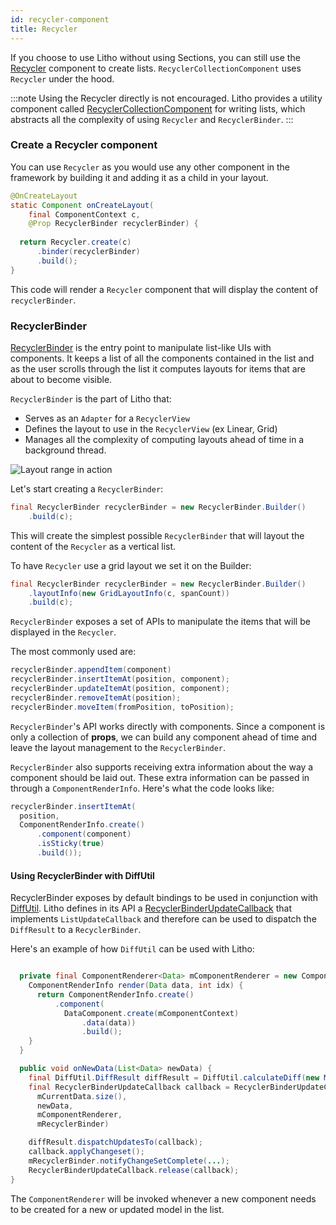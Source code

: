 ```yaml
---
id: recycler-component
title: Recycler
---
```


If you choose to use Litho without using Sections, you can still use the
[Recycler](pathname:///javadoc/com/facebook/litho/widget/Recycler.html) component to create lists.  `RecyclerCollectionComponent` uses `Recycler` under the hood.

:::note
Using the Recycler directly is not encouraged. Litho provides a utility component called [RecyclerCollectionComponent](recycler-collection-component) for writing lists, which abstracts all the complexity of using `Recycler` and `RecyclerBinder`.
:::

### Create a Recycler component

You can use `Recycler` as you would use any other component in the framework by building it and adding it as a child in your layout.

``` java
@OnCreateLayout
static Component onCreateLayout(
    final ComponentContext c,
    @Prop RecyclerBinder recyclerBinder) {
    
  return Recycler.create(c)
      .binder(recyclerBinder)
      .build();
}
```
This code will render a `Recycler` component that will display the content of `recyclerBinder`.

### RecyclerBinder
[RecyclerBinder](pathname:///javadoc/com/facebook/litho/widget/RecyclerBinder.html) is the entry point to manipulate list-like UIs with components.
It keeps a list of all the components contained in the list and as the user scrolls through the list it computes layouts for items that are about to become visible.

`RecyclerBinder` is the part of Litho that:

 - Serves as an `Adapter` for a `RecyclerView`
 - Defines the layout to use in the `RecyclerView` (ex Linear, Grid)
 - Manages all the complexity of computing layouts ahead of time in a background thread.

![Layout range in action](/images/range_small.gif "Layout range in action")

Let's start creating a `RecyclerBinder`:

``` java
final RecyclerBinder recyclerBinder = new RecyclerBinder.Builder()
    .build(c);
```
This will create the simplest possible `RecyclerBinder` that will layout the content of the `Recycler` as a vertical list.

To have `Recycler` use a grid layout we set it on the Builder:

``` java
final RecyclerBinder recyclerBinder = new RecyclerBinder.Builder()
    .layoutInfo(new GridLayoutInfo(c, spanCount))
    .build(c);
```

`RecyclerBinder` exposes a set of APIs to manipulate the items that will be displayed in the `Recycler`.

The most commonly used are:

``` java
recyclerBinder.appendItem(component)
recyclerBinder.insertItemAt(position, component);
recyclerBinder.updateItemAt(position, component);
recyclerBinder.removeItemAt(position);
recyclerBinder.moveItem(fromPosition, toPosition);
```

`RecyclerBinder`'s API works directly with components. Since a component is only a collection of **props**, we can build any component ahead of time and leave the layout management to the `RecyclerBinder`.

`RecyclerBinder` also supports receiving extra information about the way a component should be laid out. These extra information can be passed in through a `ComponentRenderInfo`. Here's what the code looks like:

``` java
recyclerBinder.insertItemAt(
  position,
  ComponentRenderInfo.create()
      .component(component)
      .isSticky(true)
      .build());
```

#### Using RecyclerBinder with DiffUtil

RecyclerBinder exposes by default bindings to be used in conjunction with [DiffUtil](https://developer.android.com/reference/android/support/v7/util/DiffUtil.html).
Litho defines in its API a [RecyclerBinderUpdateCallback](pathname:///javadoc/com/facebook/litho/widget/RecyclerBinderUpdateCallback.html) that implements `ListUpdateCallback` and therefore can be used to dispatch the `DiffResult` to a `RecyclerBinder`.

Here's an example of how `DiffUtil` can be used with Litho:

``` java

  private final ComponentRenderer<Data> mComponentRenderer = new ComponentRenderer<> {
    ComponentRenderInfo render(Data data, int idx) {
      return ComponentRenderInfo.create()
          .component(
          	DataComponent.create(mComponentContext)
          	    .data(data))
          	    .build();
    }
  }

  public void onNewData(List<Data> newData) {
    final DiffUtil.DiffResult diffResult = DiffUtil.calculateDiff(new MyDataDiffCallback(mCurrentData, newData));
    final RecyclerBinderUpdateCallback callback = RecyclerBinderUpdateCallback.acquire(
      mCurrentData.size(),
      newData,
      mComponentRenderer,
      mRecyclerBinder)

    diffResult.dispatchUpdatesTo(callback);
    callback.applyChangeset();
    mRecyclerBinder.notifyChangeSetComplete(...);
    RecyclerBinderUpdateCallback.release(callback);
}
```

The `ComponentRenderer` will be invoked whenever a new component needs to be created for a new or updated model in the list.
